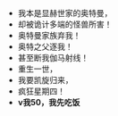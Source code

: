 + 我本是显赫世家的奥特曼，
+ 却被诡计多端的怪兽所害！
+ 奥特曼家族弃我！
+ 奥特之父逐我！
+ 甚至断我伽马射线！
+ 重生一世，
+ 我要凯旋归来，
+ 疯狂星期四！
+ **v我50，我先吃饭**